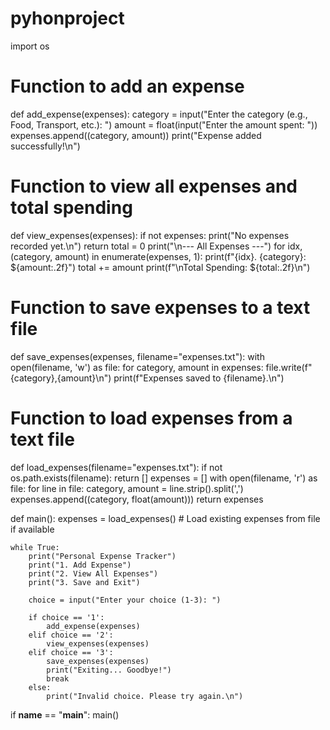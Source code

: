 # pyhonproject
import os

# Function to add an expense
def add_expense(expenses):
    category = input("Enter the category (e.g., Food, Transport, etc.): ")
    amount = float(input("Enter the amount spent: "))
    expenses.append((category, amount))
    print("Expense added successfully!\n")

# Function to view all expenses and total spending
def view_expenses(expenses):
    if not expenses:
        print("No expenses recorded yet.\n")
        return
    total = 0
    print("\n--- All Expenses ---")
    for idx, (category, amount) in enumerate(expenses, 1):
        print(f"{idx}. {category}: ${amount:.2f}")
        total += amount
    print(f"\nTotal Spending: ${total:.2f}\n")

# Function to save expenses to a text file
def save_expenses(expenses, filename="expenses.txt"):
    with open(filename, 'w') as file:
        for category, amount in expenses:
            file.write(f"{category},{amount}\n")
    print(f"Expenses saved to {filename}.\n")

# Function to load expenses from a text file
def load_expenses(filename="expenses.txt"):
    if not os.path.exists(filename):
        return []
    expenses = []
    with open(filename, 'r') as file:
        for line in file:
            category, amount = line.strip().split(',')
            expenses.append((category, float(amount)))
    return expenses

def main():
    expenses = load_expenses()  # Load existing expenses from file if available
    
    while True:
        print("Personal Expense Tracker")
        print("1. Add Expense")
        print("2. View All Expenses")
        print("3. Save and Exit")
        
        choice = input("Enter your choice (1-3): ")
        
        if choice == '1':
            add_expense(expenses)
        elif choice == '2':
            view_expenses(expenses)
        elif choice == '3':
            save_expenses(expenses)
            print("Exiting... Goodbye!")
            break
        else:
            print("Invalid choice. Please try again.\n")

if __name__ == "__main__":
    main()
